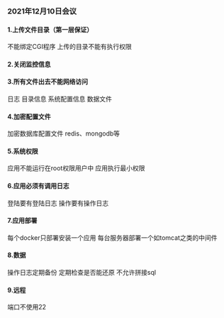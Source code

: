 <!--
 * @Author: your name
 * @Date: 2021-12-11 10:12:01
 * @LastEditTime: 2021-12-11 21:16:00
 * @LastEditors: Please set LastEditors
 * @Description: 打开koroFileHeader查看配置 进行设置: https://github.com/OBKoro1/koro1FileHeader/wiki/%E9%85%8D%E7%BD%AE
 * @FilePath: /graduation-project-master/doc/网络安全.md
-->
### 2021年12月10日会议

#### 1.上传文件目录（第一层保证）
不能绑定CGI程序
上传的目录不能有执行权限

#### 2.关闭监控信息

#### 3.所有文件出去不能网络访问
日志
目录信息
系统配置信息
数据文件

#### 4.加密配置文件
加密数据库配置文件 redis、mongodb等

#### 5.系统权限
应用不能运行在root权限用户中
应用执行最小权限

#### 6.应用必须有调用日志
登陆要有登陆日志
操作要有操作日志

#### 7.应用部署
每个docker只部署安装一个应用
每台服务器部署一个如tomcat之类的中间件

#### 8.数据
操作日志定期备份
定期检查是否能还原
不允许拼接sql

#### 9.远程
端口不使用22

